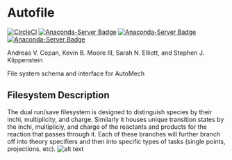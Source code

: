 # Autofile
[//]: # (Badges)
[![CircleCI](https://circleci.com/gh/snelliott/autofile/tree/dev.svg?style=shield)](https://circleci.com/gh/snelliott/autofile/tree/dev)
[![Anaconda-Server Badge](https://anaconda.org/auto-mech/autofile/badges/version.svg)](https://anaconda.org/auto-mech/autofile)
[![Anaconda-Server Badge](https://anaconda.org/auto-mech/autofile/badges/platforms.svg)](https://anaconda.org/auto-mech/autofile)
[![Anaconda-Server Badge](https://anaconda.org/auto-mech/autofile/badges/installer/conda.svg)](https://conda.anaconda.org/auto-mech/autofile)

Andreas V. Copan, Kevin B. Moore III, Sarah N. Elliott, and Stephen J. Klippenstein

File system schema and interface for AutoMech

## Filesystem Description
The dual run/save filesystem is designed to distinguish species by their inchi, multiplicity, and charge. Similarly it houses unique transition states by the inchi, multipliciy, and charge of the reactants and products for the reaction that passes through it.  Each of these branches will further branch off into theory specifiers and then into specific types of tasks (single points, projections, etc). 
![alt text](https://github.com/snelliott/autofile/blob/dev/docs/autofile.png?raw=true)
